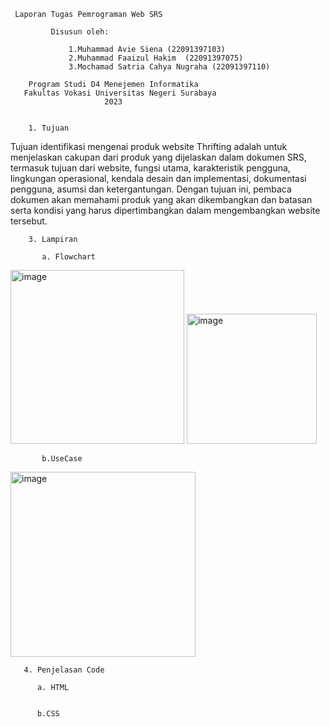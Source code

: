      Laporan Tugas Pemrograman Web SRS 

             Disusun oleh:

                 1.Muhammad Avie Siena (22091397103)
                 2.Muhammad Faaizul Hakim  (22091397075)
                 3.Mochamad Satria Cahya Nugraha (22091397110)

        Program Studi D4 Menejemen Informatika 
       Fakultas Vokasi Universitas Negeri Surabaya 
                         2023


        1. Tujuan
        
 Tujuan identifikasi mengenai produk website Thrifting adalah untuk menjelaskan cakupan 
dari produk yang dijelaskan dalam dokumen SRS, termasuk tujuan dari website, fungsi utama, karakteristik 
pengguna, lingkungan operasional, kendala desain dan implementasi, dokumentasi pengguna, asumsi dan 
ketergantungan. Dengan tujuan ini, pembaca dokumen akan memahami produk yang akan dikembangkan dan
 batasan serta kondisi yang harus dipertimbangkan dalam mengembangkan website tersebut.

        3. Lampiran

           a. Flowchart
              
<img width="278" alt="image" src="https://github.com/22091397103-MohammadAvieSienaMIC22/PEMWEB-7/assets/144098631/f11b06e3-13b5-41cd-8a51-1c5b4dcf4026">

<img width="208" alt="image" src="https://github.com/22091397103-MohammadAvieSienaMIC22/PEMWEB-7/assets/144098631/8c0d74eb-666e-4ee6-9768-740e3e7f37ea">

           b.UseCase 

<img width="296" alt="image" src="https://github.com/22091397103-MohammadAvieSienaMIC22/PEMWEB-7/assets/144098631/ce2b5675-a9fc-42db-b70f-d4ae7aece3f7">

       4. Penjelasan Code

          a. HTML


          b.CSS


 